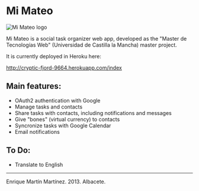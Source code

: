 Mi Mateo
========

![Mi Mateo logo](http://cryptic-fjord-9664.herokuapp.com/assets/logo.png "Mi Mateo")

Mi Mateo is a social task organizer web app, developed as the "Master de Tecnologías Web" (Universidad de Castilla la Mancha) master project.

It is currently deployed in Heroku here:

http://cryptic-fjord-9664.herokuapp.com/index



Main features:
--------------

- OAuth2 authentication with Google
- Manage tasks and contacts
- Share tasks with contacts, including notifications and messages
- Give "bones" (virtual currency) to contacts
- Syncronize tasks with Google Calendar
- Email notifications

To Do:
------

- Translate to English

- - -

Enrique Martín Martínez. 2013. Albacete.
